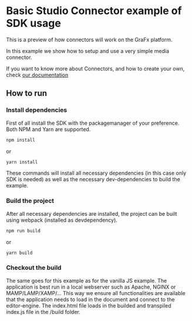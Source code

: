 # Basic Studio Connector example of SDK usage
This is a preview of how connectors will work on the GraFx platform. 

In this example we show how to setup and use a very simple media connector. 

If you want to know more about Connectors, and how to create your own, check [our documentation](https://github.com/chili-publish/grafx-connector-template/tree/main/docs)
 

## How to run
### Install dependencies

First of all install the SDK with the packagemanager of your preference. Both NPM and Yarn are supported.
```bash
npm install
```

or

```bash
yarn install
```
These commands will install all necessary dependencies (in this case only SDK is needed) as well as the necessary dev-dependencies to build the example.


### Build the project

After all necessary dependencies are installed, the project can be built using webpack (installed as devdependency).

```bash
npm run build
```

or

```bash
yarn build
```

### Checkout the build

The same goes for this example as for the vanilla JS example. The application is best run in a local webserver such as Apache, NGINX or MAMP/LAMP/XAMP/...
This way we ensure all functionalities are available that the application needs to load in the document and connect to the editor-engine.
The index.html file loads in the builded and transpiled index.js file in the /build folder.